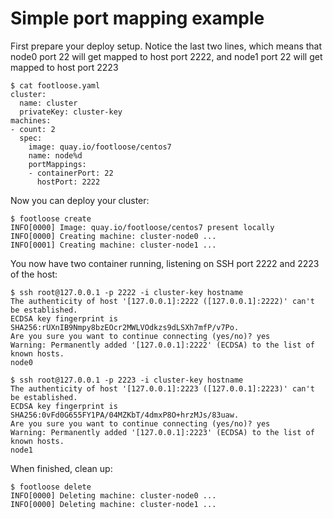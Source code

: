 # Simple port mapping example

First prepare your deploy setup. Notice the last two lines, which means that node0 port 22 will get mapped to host port 2222, and node1 port 22 will get mapped to host port 2223

```console
$ cat footloose.yaml
cluster:
  name: cluster
  privateKey: cluster-key
machines:
- count: 2
  spec:
    image: quay.io/footloose/centos7
    name: node%d
    portMappings:
    - containerPort: 22
      hostPort: 2222
```

Now you can deploy your cluster:

```console
$ footloose create
INFO[0000] Image: quay.io/footloose/centos7 present locally 
INFO[0000] Creating machine: cluster-node0 ...          
INFO[0001] Creating machine: cluster-node1 ...          

```

You now have two container running, listening on SSH port 2222 and 2223 of the host:


```console
$ ssh root@127.0.0.1 -p 2222 -i cluster-key hostname
The authenticity of host '[127.0.0.1]:2222 ([127.0.0.1]:2222)' can't be established.
ECDSA key fingerprint is SHA256:rUXnIB9Nmpy8bzEOcr2MWLVOdkzs9dLSXh7mfP/v7Po.
Are you sure you want to continue connecting (yes/no)? yes
Warning: Permanently added '[127.0.0.1]:2222' (ECDSA) to the list of known hosts.
node0

$ ssh root@127.0.0.1 -p 2223 -i cluster-key hostname
The authenticity of host '[127.0.0.1]:2223 ([127.0.0.1]:2223)' can't be established.
ECDSA key fingerprint is SHA256:0vFd0G655FY1PA/04MZKbT/4dmxP8O+hrzMJs/83uaw.
Are you sure you want to continue connecting (yes/no)? yes
Warning: Permanently added '[127.0.0.1]:2223' (ECDSA) to the list of known hosts.
node1
```

When finished, clean up:

```console
$ footloose delete
INFO[0000] Deleting machine: cluster-node0 ...          
INFO[0000] Deleting machine: cluster-node1 ...      
```

